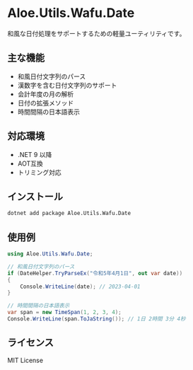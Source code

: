 # Aloe.Utils.Wafu.Date

和風な日付処理をサポートするための軽量ユーティリティです。

## 主な機能

* 和風日付文字列のパース
* 漢数字を含む日付文字列のサポート
* 会計年度の月の解析
* 日付の拡張メソッド
* 時間間隔の日本語表示

## 対応環境

* .NET 9 以降
* AOT互換
* トリミング対応

## インストール

```cmd
dotnet add package Aloe.Utils.Wafu.Date
```

## 使用例

```csharp
using Aloe.Utils.Wafu.Date;

// 和風日付文字列のパース
if (DateHelper.TryParseEx("令和5年4月1日", out var date))
{
    Console.WriteLine(date); // 2023-04-01
}

// 時間間隔の日本語表示
var span = new TimeSpan(1, 2, 3, 4);
Console.WriteLine(span.ToJaString()); // 1日 2時間 3分 4秒
```

## ライセンス

MIT License
